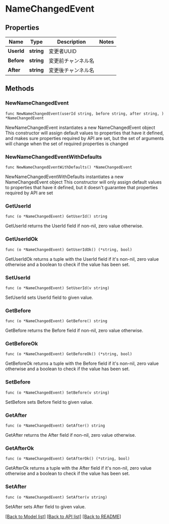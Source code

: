 # NameChangedEvent

## Properties

Name | Type | Description | Notes
------------ | ------------- | ------------- | -------------
**UserId** | **string** | 変更者UUID | 
**Before** | **string** | 変更前チャンネル名 | 
**After** | **string** | 変更後チャンネル名 | 

## Methods

### NewNameChangedEvent

`func NewNameChangedEvent(userId string, before string, after string, ) *NameChangedEvent`

NewNameChangedEvent instantiates a new NameChangedEvent object
This constructor will assign default values to properties that have it defined,
and makes sure properties required by API are set, but the set of arguments
will change when the set of required properties is changed

### NewNameChangedEventWithDefaults

`func NewNameChangedEventWithDefaults() *NameChangedEvent`

NewNameChangedEventWithDefaults instantiates a new NameChangedEvent object
This constructor will only assign default values to properties that have it defined,
but it doesn't guarantee that properties required by API are set

### GetUserId

`func (o *NameChangedEvent) GetUserId() string`

GetUserId returns the UserId field if non-nil, zero value otherwise.

### GetUserIdOk

`func (o *NameChangedEvent) GetUserIdOk() (*string, bool)`

GetUserIdOk returns a tuple with the UserId field if it's non-nil, zero value otherwise
and a boolean to check if the value has been set.

### SetUserId

`func (o *NameChangedEvent) SetUserId(v string)`

SetUserId sets UserId field to given value.


### GetBefore

`func (o *NameChangedEvent) GetBefore() string`

GetBefore returns the Before field if non-nil, zero value otherwise.

### GetBeforeOk

`func (o *NameChangedEvent) GetBeforeOk() (*string, bool)`

GetBeforeOk returns a tuple with the Before field if it's non-nil, zero value otherwise
and a boolean to check if the value has been set.

### SetBefore

`func (o *NameChangedEvent) SetBefore(v string)`

SetBefore sets Before field to given value.


### GetAfter

`func (o *NameChangedEvent) GetAfter() string`

GetAfter returns the After field if non-nil, zero value otherwise.

### GetAfterOk

`func (o *NameChangedEvent) GetAfterOk() (*string, bool)`

GetAfterOk returns a tuple with the After field if it's non-nil, zero value otherwise
and a boolean to check if the value has been set.

### SetAfter

`func (o *NameChangedEvent) SetAfter(v string)`

SetAfter sets After field to given value.



[[Back to Model list]](../README.md#documentation-for-models) [[Back to API list]](../README.md#documentation-for-api-endpoints) [[Back to README]](../README.md)


